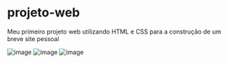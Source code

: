 # projeto-web
Meu primeiro projeto web utilizando HTML e CSS para a construção de um breve site pessoal


![image](https://user-images.githubusercontent.com/66084295/188270048-82092b1f-3dec-495b-b304-d747d2969395.png)
![image](https://user-images.githubusercontent.com/66084295/188270090-6bc6e0a0-1cef-4e83-81e5-e7a70d4764d1.png)
![image](https://user-images.githubusercontent.com/66084295/188270103-282b5ecf-10e2-415e-82fb-ec1ca3d38f87.png)
